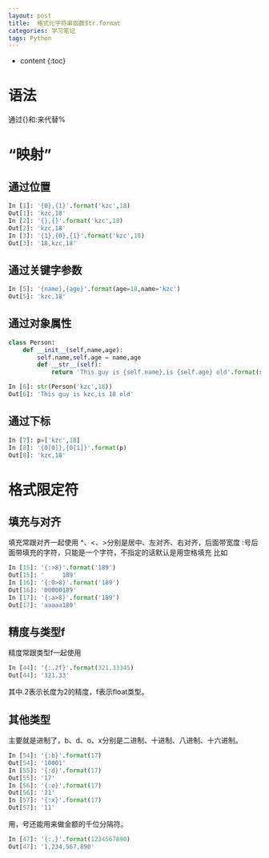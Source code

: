 ```yaml
---
layout: post
title:  格式化字符串函数Str.format
categories: 学习笔记
tags: Python
---
```


* content
{:toc}




# 语法
通过{}和:来代替%

# “映射”
## 通过位置
```python
In [1]: '{0},{1}'.format('kzc',18)  
Out[1]: 'kzc,18'  
In [2]: '{},{}'.format('kzc',18)  
Out[2]: 'kzc,18'  
In [3]: '{1},{0},{1}'.format('kzc',18)  
Out[3]: '18,kzc,18'
```
## 通过关键字参数
```python
In [5]: '{name},{age}'.format(age=18,name='kzc')  
Out[5]: 'kzc,18'
```
## 通过对象属性
```python
class Person:  
    def __init__(self,name,age):  
        self.name,self.age = name,age  
        def __str__(self):  
            return 'This guy is {self.name},is {self.age} old'.format(self=self)  
```
```python
In [6]: str(Person('kzc',18))  
Out[6]: 'This guy is kzc,is 18 old'
```
## 通过下标
```python
In [7]: p=['kzc',18]
In [8]: '{0[0]},{0[1]}'.format(p)
Out[8]: 'kzc,18'
```
# 格式限定符
## 填充与对齐
填充常跟对齐一起使用
^、<、>分别是居中、左对齐、右对齐，后面带宽度
:号后面带填充的字符，只能是一个字符，不指定的话默认是用空格填充
比如
```python
In [15]: '{:>8}'.format('189')
Out[15]: '     189'
In [16]: '{:0>8}'.format('189')
Out[16]: '00000189'
In [17]: '{:a>8}'.format('189')
Out[17]: 'aaaaa189'
```
## 精度与类型f
精度常跟类型f一起使用
```python
In [44]: '{:.2f}'.format(321.33345)
Out[44]: '321.33'
```
其中.2表示长度为2的精度，f表示float类型。

## 其他类型
主要就是进制了，b、d、o、x分别是二进制、十进制、八进制、十六进制。
```python
In [54]: '{:b}'.format(17)
Out[54]: '10001'
In [55]: '{:d}'.format(17)
Out[55]: '17'
In [56]: '{:o}'.format(17)
Out[56]: '21'
In [57]: '{:x}'.format(17)
Out[57]: '11'
```
用，号还能用来做金额的千位分隔符。
```python
In [47]: '{:,}'.format(1234567890)
Out[47]: '1,234,567,890'
```
